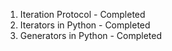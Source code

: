 01. Iteration Protocol - Completed
02. Iterators in Python - Completed
03. Generators in Python - Completed
